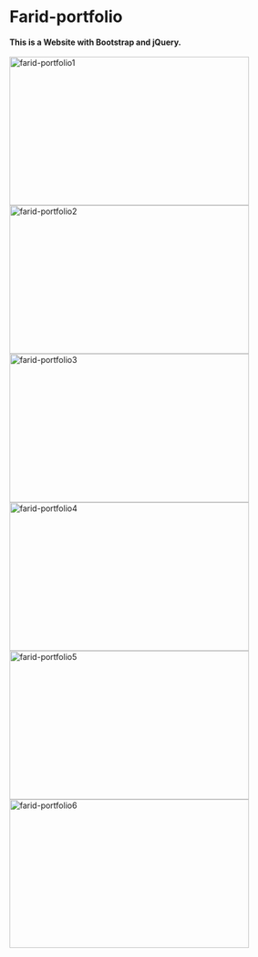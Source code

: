 # Farid-portfolio
<b>This is a Website with Bootstrap and jQuery. </b>
<br><br>
<img src="https://github.com/shzehra93/Farid-portfolio/assets/126316477/2b970878-4ece-4d3e-bfe3-83323de3b1ee" alt="farid-portfolio1" height="260px" width="420px">
<img src="https://github.com/shzehra93/Farid-portfolio/assets/126316477/2d2c634b-9278-48ef-aca2-37e6f6167d52" alt="farid-portfolio2" height="260px" width="420px">
<img src="https://github.com/shzehra93/Farid-portfolio/assets/126316477/f058541f-f8ac-4d4d-90eb-6f23d42a2d96" alt="farid-portfolio3" height="260px" width="420px">
<img src="https://github.com/shzehra93/Farid-portfolio/assets/126316477/7dc59d69-3f67-4a81-8b2e-e95550d01616" alt="farid-portfolio4" height="260px" width="420px">
<img src="https://github.com/shzehra93/Farid-portfolio/assets/126316477/edc1e8bb-5743-4caa-8730-a5c5bd6844b7" alt="farid-portfolio5" height="260px" width="420px">
<img src="https://github.com/shzehra93/Farid-portfolio/assets/126316477/a6d52cb0-beb8-4089-b6f5-f5b2210ad477" alt="farid-portfolio6" height="260px" width="420px">
